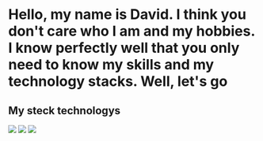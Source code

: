 # Hello, my name is David. I think you don't care who I am and my hobbies. I know perfectly well that you only need to know my skills and my technology stacks. Well, let's go
## My steck technologys
<img src="https://img.shields.io/badge/html-black?style=for-the-badge&logo=html&logoColor=white" /> <img src="https://img.shields.io/badge/css-black?style=for-the-badge&logo=.NET&logoColor=yellow" /> <img src="https://img.shields.io/badge/base python-black?style=for-the-badge&logo=.NET&logoColor=yellow" />
